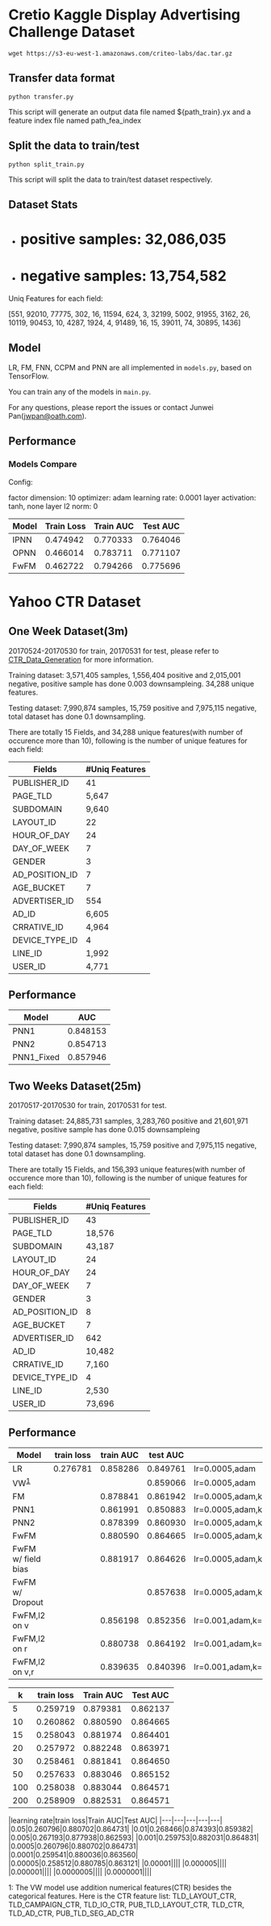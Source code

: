 # Cretio Kaggle Display Advertising Challenge Dataset

`wget https://s3-eu-west-1.amazonaws.com/criteo-labs/dac.tar.gz`

## Transfer data format

`python transfer.py`

This script will generate an output data file named ${path_train}.yx and a feature index file named path_fea_index

## Split the data to train/test

`python split_train.py`

This script will split the data to train/test dataset respectively.

## Dataset Stats

  - # positive samples: 32,086,035
  - # negative samples: 13,754,582

Uniq Features for each field:

[551, 92010, 77775, 302, 16, 11594, 624, 3, 32199, 5002, 91955, 3162, 26, 10119, 90453, 10, 4287, 1924, 4, 91489, 16, 15, 39011, 74, 30895, 1436]

## Model

LR, FM, FNN, CCPM and PNN are all implemented in `models.py`, based on TensorFlow.

You can train any of the models in `main.py`.

For any questions, please report the issues or contact Junwei Pan(jwpan@oath.com).

## Performance

### Models Compare

Config:

factor dimension: 10
optimizer: adam
learning rate: 0.0001
layer activation: tanh, none
layer l2 norm: 0

|Model|Train Loss|Train AUC|Test AUC|
|---|---|---|---|
|IPNN|0.474942|0.770333|0.764046|
|OPNN|0.466014|0.783711|0.771107|
|FwFM|0.462722|0.794266|0.775696|



# Yahoo CTR Dataset

## One Week Dataset(3m)

20170524-20170530 for train, 20170531 for test, please refer to [CTR_Data_Generation](https://git.ouroath.com/jwpan/CTR_Data_Generation) for more information.

Training dataset: 3,571,405 samples, 1,556,404 positive and 2,015,001 negative, positive sample has done 0.003 downsampleing. 34,288 unique features.

Testing dataset: 7,990,874 samples, 15,759 positive and 7,975,115 negative, total dataset has done 0.1 downsampling.

There are totally 15 Fields, and 34,288 unique features(with number of occurence more than 10), following is the number of unique features for each field:

|Fields|#Uniq Features|
|---|---|
|PUBLISHER_ID|41|
|PAGE_TLD|5,647|
|SUBDOMAIN|9,640|
|LAYOUT_ID|22|
|HOUR_OF_DAY|24|
|DAY_OF_WEEK|7|
|GENDER|3|
|AD_POSITION_ID|7|
|AGE_BUCKET|7|
|ADVERTISER_ID|554|
|AD_ID|6,605|
|CRRATIVE_ID|4,964|
|DEVICE_TYPE_ID|4|
|LINE_ID|1,992|
|USER_ID|4,771|

## Performance

|Model|AUC|
|---|---|
|PNN1|0.848153|
|PNN2|0.854713|
|PNN1_Fixed|0.857946|

## Two Weeks Dataset(25m)

20170517-20170530 for train, 20170531 for test.

Training dataset: 24,885,731 samples, 3,283,760 positive and 21,601,971 negative, positive sample has done 0.015 downsampleing

Testing dataset: 7,990,874 samples, 15,759 positive and 7,975,115 negative, total dataset has done 0.1 downsampling.

There are totally 15 Fields, and 156,393 unique features(with number of occurence more than 10), following is the number of unique features for each field:

|Fields|#Uniq Features|
|---|---|
|PUBLISHER_ID|43|
|PAGE_TLD|18,576|
|SUBDOMAIN|43,187|
|LAYOUT_ID|24|
|HOUR_OF_DAY|24|
|DAY_OF_WEEK|7|
|GENDER|3|
|AD_POSITION_ID|8|
|AGE_BUCKET|7|
|ADVERTISER_ID|642|
|AD_ID|10,482|
|CRRATIVE_ID|7,160|
|DEVICE_TYPE_ID|4|
|LINE_ID|2,530|
|USER_ID|73,696|

## Performance

|Model|train loss|train AUC|test AUC|config|
|---|---|---|---|---|
|LR|0.276781|0.858286|0.849761|lr=0.0005,adam|
|VW<sup>[1](#myfootnote1)</sup>|||0.859066|lr=0.0005,adam|
|FM||0.878841|0.861942|lr=0.0005,adam,k=10|
|PNN1||0.861991|0.850883|lr=0.0005,adam,k=10|
|PNN2||0.878399|0.860930|lr=0.0005,adam,k=10|
|FwFM||0.880590|0.864665|lr=0.0005,adam,k=10|
|FwFM w/ field bias||0.881917|0.864626|lr=0.0005,adam,k=10|
|FwFM w/ Dropout|||0.857638|lr=0.0005,adam,k=10|
|FwFM,l2 on v||0.856198|0.852356|lr=0.001,adam,k=10,lambda=0.001|
|FwFM,l2 on r||0.880738|0.864192|lr=0.001,adam,k=10,lambda=0.001|
|FwFM,l2 on v,r||0.839635|0.840396|lr=0.001,adam,k=10,lambda=0.001,0.001|


|k|train loss|Train AUC|Test AUC|
|---|---|---|---|
|5|0.259719|0.879381|0.862137|
|10|0.260862|0.880590|0.864665|
|15|0.258043|0.881974|0.864401|
|20|0.257972|0.882248|0.863971|
|30|0.258461|0.881841|0.864650|
|50|0.257633|0.883046|0.865152|
|100|0.258038|0.883044|0.864571|
|200|0.258909|0.882531|0.864571|

|learning rate|train loss|Train AUC|Test AUC|
|---|---|---|---|---|
|0.05|0.260796|0.880702|0.864731|
|0.01|0.268466|0.874393|0.859382|
|0.005|0.267193|0.877938|0.862593|
|0.001|0.259753|0.882031|0.864831|
|0.0005|0.260796|0.880702|0.864731|
|0.0001|0.259541|0.880036|0.863560|
|0.00005|0.258512|0.880785|0.863121|
|0.00001||||
|0.000005||||
|0.000001||||
|0.0000005||||
|0.0000001||||

<a name="myfootnote1">1</a>: The VW model use addition numerical features(CTR) besides the categorical features. Here is the CTR feature list: TLD_LAYOUT_CTR, TLD_CAMPAIGN_CTR, TLD_IO_CTR, PUB_TLD_LAYOUT_CTR, TLD_CTR, TLD_AD_CTR, PUB_TLD_SEG_AD_CTR
